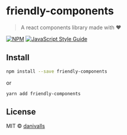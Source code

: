 # friendly-components

> A react components library made with ❤️

[![NPM](https://img.shields.io/npm/v/friendly-components.svg)](https://www.npmjs.com/package/friendly-components) [![JavaScript Style Guide](https://img.shields.io/badge/code_style-standard-brightgreen.svg)](https://standardjs.com)

## Install

```bash
npm install --save friendly-components
```
or
```
yarn add friendly-components
```


## License

MIT © [danivalls](https://github.com/danivalls)

